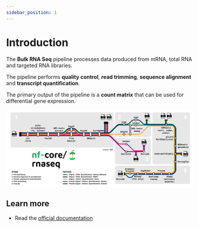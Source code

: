```yaml
---
sidebar_position: 1
---
```


# Introduction

The **Bulk RNA Seq** pipeline processes data produced from mRNA, total RNA and targeted RNA libraries.

The pipeline performs **quality control**, **read trimming**, **sequence alignment** and **transcript quantification**.

The primary output of the pipeline is a **count matrix** that can be used for differential gene expression.

![Pipeline Overview](https://raw.githubusercontent.com/nf-core/rnaseq/3.18.0//docs/images/nf-core-rnaseq_metro_map_grey_animated.svg)

## Learn more

- Read the [official documentation](https://nf-co.re/rnaseq/latest/)